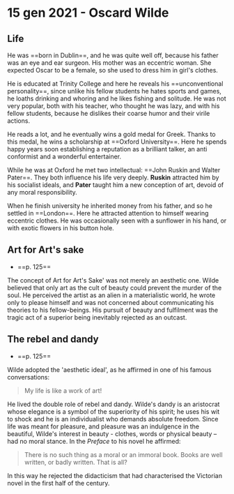 # 15 gen 2021 - Oscard Wilde

## Life

He was ==born in Dublin==, and he was quite well off, because his father was an eye and ear surgeon. His mother was an eccentric woman. She expected Oscar to be a female, so she used to dress him in girl's clothes.

He is educated at Trinity College and here he reveals his ==unconventional personality==, since unlike his fellow students he hates sports and games, he loaths drinking and whoring and he likes fishing and solitude. He was not very popular, both with his teacher, who thought he was lazy, and with his fellow students, because he dislikes their coarse humor and their virile actions.

He reads a lot, and he eventually wins a gold medal for Greek. Thanks to this medal, he wins a scholarship at ==Oxford University==. Here he spends happy years soon establishing a reputation as a brilliant talker, an anti conformist and a wonderful entertainer.

While he was at Oxford he met two intellectual: ==John Ruskin and Walter Pater==. They both influence his life very deeply. **Ruskin** attracted him by his socialist ideals, and **Pater** taught him a new conception of art, devoid of any moral responsibility.

When he finish university he inherited money from his father, and so he settled in ==London==. Here he attracted attention to himself wearing eccentric clothes. He was occasionally seen with a sunflower in his hand, or with exotic flowers in his button hole.

## Art for Art's sake
* ==p. 125==

The concept of Art for Art's Sake' was not merely an aesthetic one. Wilde believed that only art as the cult of beauty could prevent the murder of the soul. He perceived the artist as an alien in a materialistic world, he wrote only to please himself and was not concerned about communicating his theories to his fellow-beings. His pursuit of beauty and fulfilment was the tragic act of a superior being inevitably rejected as an outcast.

## The rebel and dandy
* ==p. 125==

Wilde adopted the 'aesthetic ideal', as he affirmed in one of his famous conversations:
> My life is like a work of art!

He lived the double role of rebel and dandy. Wilde's dandy is an aristocrat whose elegance is a symbol of the superiority of his spirit; he uses his wit to shock and he is an individualist who demands absolute freedom. Since life was meant for pleasure, and pleasure was an indulgence in the beautiful, Wilde's interest in beauty - clothes, words or physical beauty – had no moral stance. In the _Preface_ to his novel he affirmed:

> There is no such thing as a moral or an immoral book. Books are well written, or badly written. That is all?

In this way he rejected the didacticism that had characterised the Victorian novel in the first half of the century.
